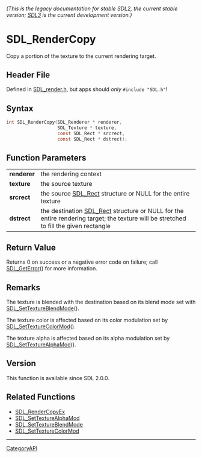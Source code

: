 ###### (This is the legacy documentation for stable SDL2, the current stable version; [SDL3](https://wiki.libsdl.org/SDL3/) is the current development version.)
# SDL_RenderCopy

Copy a portion of the texture to the current rendering target.

## Header File

Defined in [SDL_render.h](https://github.com/libsdl-org/SDL/blob/SDL2/include/SDL_render.h), but apps should _only_ `#include "SDL.h"`!

## Syntax

```c
int SDL_RenderCopy(SDL_Renderer * renderer,
                   SDL_Texture * texture,
                   const SDL_Rect * srcrect,
                   const SDL_Rect * dstrect);

```

## Function Parameters

|                  |                                                                                                                                                   |
| ---------------- | ------------------------------------------------------------------------------------------------------------------------------------------------- |
| **renderer**     | the rendering context                                                                                                                             |
| **texture**      | the source texture                                                                                                                                |
| **srcrect**      | the source [SDL_Rect](SDL_Rect) structure or NULL for the entire texture                                                                          |
| **dstrect**      | the destination [SDL_Rect](SDL_Rect) structure or NULL for the entire rendering target; the texture will be stretched to fill the given rectangle |

## Return Value

Returns 0 on success or a negative error code on failure; call
[SDL_GetError](SDL_GetError)() for more information.

## Remarks

The texture is blended with the destination based on its blend mode set
with [SDL_SetTextureBlendMode](SDL_SetTextureBlendMode)().

The texture color is affected based on its color modulation set by
[SDL_SetTextureColorMod](SDL_SetTextureColorMod)().

The texture alpha is affected based on its alpha modulation set by
[SDL_SetTextureAlphaMod](SDL_SetTextureAlphaMod)().

## Version

This function is available since SDL 2.0.0.

## Related Functions

* [SDL_RenderCopyEx](SDL_RenderCopyEx)
* [SDL_SetTextureAlphaMod](SDL_SetTextureAlphaMod)
* [SDL_SetTextureBlendMode](SDL_SetTextureBlendMode)
* [SDL_SetTextureColorMod](SDL_SetTextureColorMod)

----
[CategoryAPI](CategoryAPI)

